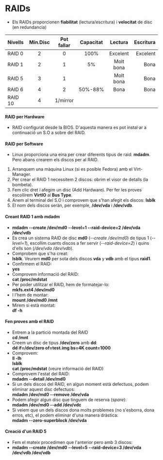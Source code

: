 # RAIDs

* Els RAIDs proporcionen **fiabilitat** (lectura/escritura) i **velocitat** de disc (en redundancia)


| Nivells | Mín.Disc | Pot fallar |Capacitat | Lectura | Escritura |
| :------- | :------: | :-----:   | :-----:  | :--:    |---:
| RAID 0   | 2     	  | 0		  | 100%	 |Excelent |Excelent |
| RAID 1   | 2     	  | 1         | 5%		 |Molt bona | Bona	|
| RAID 5   |  3       | 1         |			 |Molt bona | Bona
|RAID 6	   | 4		  | 2		  |50%-88%	 |Bona		| Bona
|RAID 10   | 4		  | 1/mirror  | 


#### RAID per Hardware

* RAID configurat desde la BIOS. D'aquesta manera es pot instal·ar a continuació un S.O a sobre del RAID.

#### RAID per Software

* Linux proporciona una eina per crear diferents tipus de raid: **mdadm**. Pero abans crearem els discos per al RAID.

1. Arranquem una màquina Linux (si es posible Fedora) amb el Virt-Manager.
2. Per crear el RAID 1 necessitem 2 discos: obrim el visor de detalls (la bombeta).
3. Fem clic dret i afegim un disc (Add Hardware). Per fer les proves escollirem **VirtIO** al **Bus Type**.
4. Anem al terminal del S.O i comprovem que s'han afegit els discos: **lsblk**
5. El nom dels discos seràn, per exemple, **/dev/vda** i **/dev/vdb**.

#### Creant **RAID 1** amb **mdadm**

* **mdadm --create /dev/md0 --level=1 --raid-device=2 /dev/vda /dev/vdb**
* Es crea un sistema RAID de disc **md0** (*--create /dev/md0*) de tipus 1 (*--level=1*), escollim cuants discos a fer servir (*--raid-device=2*) i quins d'ells son (*/dev/vda /dev/vdb*).
* Comprobem que s'ha creat:  
**lsblk**. Veurem **md0** per sota dels discos **vda** y **vdb** amb el tipus **raid1**.
* Confirmem el RAID:  
**yes**
* Comprovem informació del RAID:  
**cat /proc/mdstat**
* Per poder utilitzar el RAID, hem de formatejar-lo:  
**mkfs.ext4 /dev/md0**
* I l'hem de montar:  
**mount /dev/md0 /mnt**
* Mirem si està montat:  
**df -h**
  
#### Fen proves amb el RAID
* Entrem a la partició montada del RAID  
**cd /mnt**  
* Creem un disc de tipus **/dev/zero** amb **dd**:  
**dd if=/dev/zero of=test.img bs=4K count=1000**
* Comprovem:  
**ll -lh**  
**lsblk**  
**cat /proc/mdstat** (veure informació del RAID)  
* Comprovem l'estat del RAID:  
**mdadm --detail /dev/md0**  
* Si un dels discos del RAID, en algun moment està defectuos, podem eliminar aquest disc defectuos:  
**mdadm /dev/md0 --remove /dev/vda**  
* Podem afegir algun disc que tinguem de reserva (*spare*):  
**mdadm /dev/md0 --add /dev/vdc**  
* Si veiem que un dels discos dona molts problemes (no s'esborra, dona erros, etc), el podem eliminar d'una manera dràstica:  
**mdadm --zero-superblock /dev/vda**  
#### Creació d'un RAID 5  
* Fem el mateix procedimen que l'anterior pero amb 3 discos:  
* **mdadm --create /dev/md0 --level=5 --raid-device=3 /dev/vda /dev/vdb /dev/vdb**

